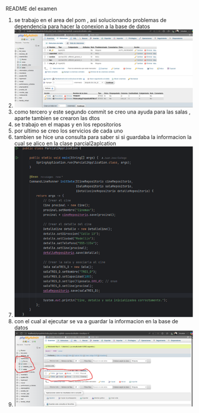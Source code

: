 README del examen
1. se trabajo en el area del pom , asi solucionando problemas de dependencia para hacer la conexion a la base de datos
2. ![img.png](img.png)
3. como tercero y este segundo commit se creo una ayuda para las salas , aparte tambien se crearon las dtos 
4. se trabajo en el mapas y en los repositorios 
5. por ultimo se creo los servicios de cada uno 
6. tambien se hice una consulta para saber si si guardaba la informacion la cual se alico en la clase parcial2aplcation 
7. ![img_1.png](img_1.png)
8. con el cual al ejecutar se va a guardar la informacion en la base de datos 
9. ![img_2.png](img_2.png)